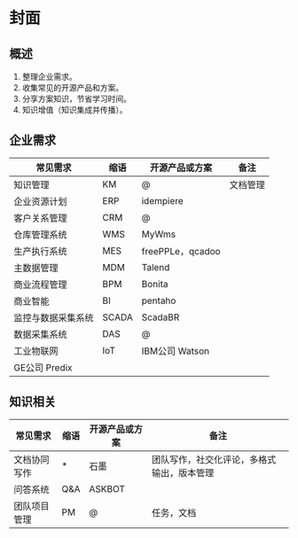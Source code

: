 封面
===

概述
---

1. 整理企业需求。
2. 收集常见的开源产品和方案。
3. 分享方案知识，节省学习时间。
4. 知识增值（知识集成并传播）。

企业需求
---

常见需求 | 缩语 | 开源产品或方案 | 备注 | 
---|---|---|---|
知识管理 | KM | @ | 文档管理 | 
企业资源计划 | ERP | idempiere |  | 
客户关系管理 | CRM | @ |  | 
仓库管理系统 | WMS | MyWms |  | 
生产执行系统 | MES | freePPLe，qcadoo |  | 
主数据管理 | MDM | Talend |  | 
商业流程管理 | BPM | Bonita |  | 
商业智能 | BI | pentaho |  | 
监控与数据采集系统 | SCADA | ScadaBR |  | 
数据采集系统 | DAS | @ |  | 
工业物联网 | IoT | IBM公司 Watson
GE公司 Predix |  | 

知识相关
---

常见需求 | 缩语 | 开源产品或方案 | 备注 | 
---|---|---|---|
文档协同写作 | * | 石墨 | 团队写作，社交化评论，多格式输出，版本管理 | 
问答系统 | Q&A | ASKBOT |  | 
团队项目管理 | PM | @ | 任务，文档 | 

